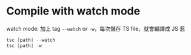 # Compile with watch mode

watch mode: 加上 tag `--watch` or `-w`，每次儲存 TS file，就會編譯成 JS 惹

```powershell
tsc [path] --watch
tsc [path] -w
```
